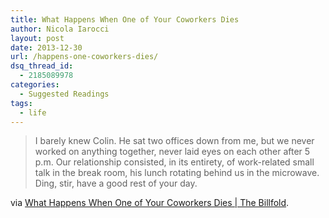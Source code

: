 ```yaml
---
title: What Happens When One of Your Coworkers Dies
author: Nicola Iarocci
layout: post
date: 2013-12-30
url: /happens-one-coworkers-dies/
dsq_thread_id:
  - 2185089978
categories:
  - Suggested Readings
tags:
  - life
---
```

> I barely knew Colin. He sat two offices down from me, but we never worked on anything together, never laid eyes on each other after 5 p.m. Our relationship consisted, in its entirety, of work-related small talk in the break room, his lunch rotating behind us in the microwave. Ding, stir, have a good rest of your day.

via <a href="http://thebillfold.com/2013/12/what-happens-when-one-of-your-coworkers-dies/" rel="nofollow">What Happens When One of Your Coworkers Dies | The Billfold</a>.
